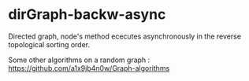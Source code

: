 # dirGraph-backw-async

Directed graph, node's method ececutes asynchronously in the reverse topological sorting order.

Some other algorithms on a random graph : https://github.com/a1x9jb4n0w/Graph-algorithms

